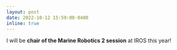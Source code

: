 ```yaml
---
layout: post
date: 2022-10-12 15:59:00-0400
inline: true
---
```


I will be <b>chair of the Marine Robotics 2 session</b> at IROS this year!
